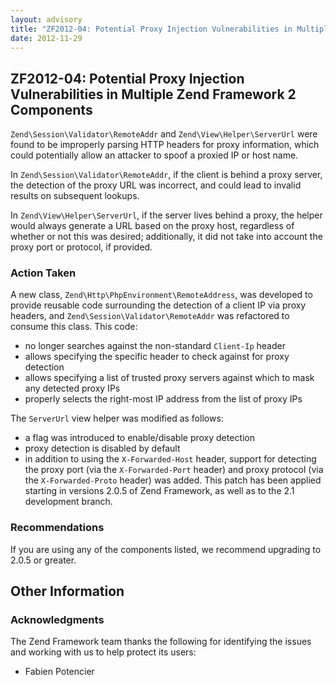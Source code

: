 ```yaml
---
layout: advisory
title: "ZF2012-04: Potential Proxy Injection Vulnerabilities in Multiple Zend Framework 2 Components"
date: 2012-11-29
---
```


ZF2012-04: Potential Proxy Injection Vulnerabilities in Multiple Zend Framework 2 Components
--------------------------------------------------------------------------------------------

`Zend\Session\Validator\RemoteAddr` and `Zend\View\Helper\ServerUrl` were found to be improperly parsing HTTP headers for proxy information, which could potentially allow an attacker to spoof a proxied IP or host name.

 In `Zend\Session\Validator\RemoteAddr`, if the client is behind a proxy server, the detection of the proxy URL was incorrect, and could lead to invalid results on subsequent lookups.

 In `Zend\View\Helper\ServerUrl`, if the server lives behind a proxy, the helper would always generate a URL based on the proxy host, regardless of whether or not this was desired; additionally, it did not take into account the proxy port or protocol, if provided.

### Action Taken

 A new class, `Zend\Http\PhpEnvironment\RemoteAddress`, was developed to provide reusable code surrounding the detection of a client IP via proxy headers, and `Zend\Session\Validator\RemoteAddr` was refactored to consume this class. This code:

- no longer searches against the non-standard `Client-Ip` header
- allows specifying the specific header to check against for proxy detection
- allows specifying a list of trusted proxy servers against which to mask any detected proxy IPs
- properly selects the right-most IP address from the list of proxy IPs

 The `ServerUrl` view helper was modified as follows:

- a flag was introduced to enable/disable proxy detection
- proxy detection is disabled by default
- in addition to using the `X-Forwarded-Host`
 header, support for detecting the proxy port (via the `X-Forwarded-Port` header) and proxy protocol (via the `X-Forwarded-Proto` header) was added. 
 This patch has been applied starting in versions 2.0.5 of Zend Framework, as well as to the 2.1 development branch.

### Recommendations

 If you are using any of the components listed, we recommend upgrading to 2.0.5 or greater.

Other Information
-----------------

### Acknowledgments

 The Zend Framework team thanks the following for identifying the issues and working with us to help protect its users:

- Fabien Potencier
 
 